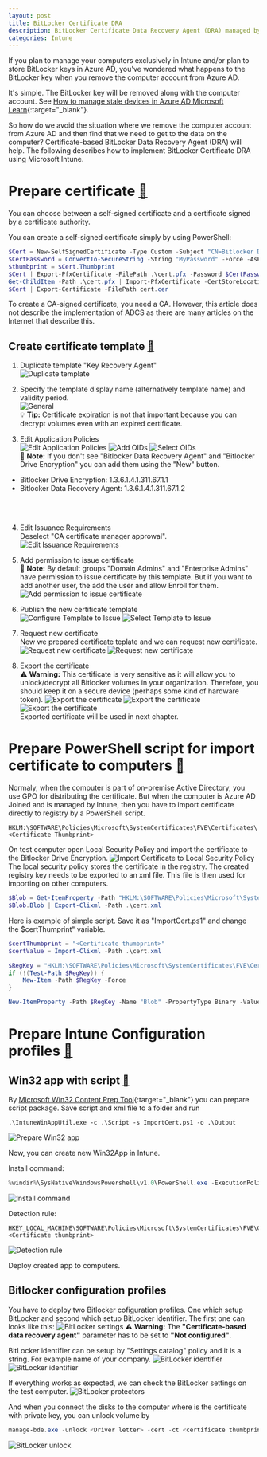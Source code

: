```yaml
---
layout: post
title: BitLocker Certificate DRA
description: BitLocker Certificate Data Recovery Agent (DRA) managed by Microsoft Intune
categories: Intune
---
```

If you plan to manage your computers exclusively in Intune and/or plan to store BitLocker keys in Azure AD, you've wondered what happens to the BitLocker key when you remove the computer account from Azure AD.

It's simple. The BitLocker key will be removed along with the computer account. See [How to manage stale devices in Azure AD Microsoft Learn](https://learn.microsoft.com/en-us/azure/active-directory/devices/manage-stale-devices#plan-the-cleanup-of-your-stale-devices){:target="_blank"}.

So how do we avoid the situation where we remove the computer account from Azure AD and then find that we need to get to the data on the computer?
Certificate-based BitLocker Data Recovery Agent (DRA) will help. The following describes how to implement BitLocker Certificate DRA using Microsoft Intune.

# **Prepare certificate** [:link:](#Prepare-certificate)
You can choose between a self-signed certificate and a certificate signed by a certificate authority.

You can create a self-signed certificate simply by using PowerShell:
```powershell
$Cert = New-SelfSignedCertificate -Type Custom -Subject "CN=Bitlocker DRA" -TextExtension @("2.5.29.37={text}2.23.133.8.3,1.3.6.1.4.1.311.21.6,1.3.6.1.4.1.311.67.1.1,1.3.6.1.4.1.311.67.1.2") -CertStoreLocation "Cert:\CurrentUser\My\" -HashAlgorithm sha512 -KeySpec KeyExchange
$CertPassword = ConvertTo-SecureString -String "MyPassword" -Force -AsPlainText
$thumbprint = $Cert.Thumbprint
$Cert | Export-PfxCertificate -FilePath .\cert.pfx -Password $CertPassword
Get-ChildItem -Path .\cert.pfx | Import-PfxCertificate -CertStoreLocation "Cert:\CurrentUser\My\" -Password $CertPassword 
$Cert | Export-Certificate -FilePath cert.cer
```

To create a CA-signed certificate, you need a CA. However, this article does not describe the implementation of ADCS as there are many articles on the Internet that describe this.

## Create certificate template [:link:](#Create-Certificate-template)
1. Duplicate template "Key Recovery Agent" \
 ![Duplicate template](/assets/img/20230811-BitLockerDRA/1_DuplicateTemplate.png "Duplicate certificate template Key Recovery Agent")

2. Specify the template display name (alternatively template name) and validity period. \
  ![General](/assets/img/20230811-BitLockerDRA/2_Template_General.png "Tab General - set name and period") \
  :bulb: **Tip:** Certificate expiration is not that important because you can decrypt volumes even with an expired certificate.

3. Edit Application Policies \
  ![Edit Application Policies](/assets/img/20230811-BitLockerDRA/3_Template_Extensions.png "Tab Extensions - edit Applicaiton policies")
  ![Add OIDs](/assets/img/20230811-BitLockerDRA/4_Template_Extensions_Edit.png "Tab Extension - Add Application policies")
  ![Select OIDs](/assets/img/20230811-BitLockerDRA/5_Template_Extensions_Edit_Add.png "Tab Extension - Select OIDs") \
  :memo: **Note:** If you don't see "Bitlocker Data Recovery Agent" and "Bitlocker Drive Encryption" you can add them using the "New" button.
  - Bitlocker Drive Encryption: 1.3.6.1.4.1.311.67.1.1
  - Bitlocker Data Recovery Agent: 1.3.6.1.4.1.311.67.1.2
  <br />
  <br />

4. Edit Issuance Requirements \
  Deselect "CA certificate manager approwal".
  ![Edit Issuance Requirements](/assets/img/20230811-BitLockerDRA/6_Template_IssuanceRequirements.png "Tab Isuance Requirements")

5. Add permission to issue certificate \
  :memo: **Note:** By default groups "Domain Admins" and "Enterprise Admins" have permission to issue certificate by this template. But if you want to add another user, the add the user and allow Enroll for them. \
  ![Add permission to issue certificate](/assets/img/20230811-BitLockerDRA/7_Template_Security.png "Tab Security")

6. Publish the new certificate template \
  ![Configure Template to Issue](/assets/img/20230811-BitLockerDRA/9_Template_to_Issue.png "Configure Template to Issue")
  ![Select Template to Issue](/assets/img/20230811-BitLockerDRA/10_Template_to_Issue_Select.png "Select Template to Issue")

7. Request new certificate \
  New we prepared certificate teplate and we can request new certificate. \
  ![Request new certificate](/assets/img/20230811-BitLockerDRA/11_Request_new_cert.png "Request new certificate")
  ![Request new certificate](/assets/img/20230811-BitLockerDRA/12_Request_new_cert.png "Request new certificate") 

8. Export the certificate \
  :warning: **Warning:** This certificate is very sensitive as it will allow you to unlock/decrypt all Bitlocker volumes in your organization. Therefore, you should keep it on a secure device (perhaps some kind of hardware token). 
  ![Export the certificate](/assets/img/20230811-BitLockerDRA/13_Export_Cert.png "Export the certificate")
  ![Export the certificate](/assets/img/20230811-BitLockerDRA/14_Export_Cert.png "Export the certificate")
  ![Export the certificate](/assets/img/20230811-BitLockerDRA/15_Export_Cert.png "Export the certificate") \
  Exported certificate will be used in next chapter.

# **Prepare PowerShell script for import certificate to computers** [:link:](#Prepare-PowerShell-script-for-import-certificate-to-computers)
Normaly, when the computer is part of on-premise Active Directory, you use GPO for distributing the certificate. But when the computer is Azure AD Joined and is managed by Intune, then you have to import certificate directly to registry by a PowerShell script.
```
HKLM:\SOFTWARE\Policies\Microsoft\SystemCertificates\FVE\Certificates\<Certificate Thumbprint>
```
On test computer open Local Security Policy and import the certificate to the Bitlocker Drive Encryption.
![Import Certificate to Local Security Policy](/assets/img/20230811-BitLockerDRA/16_ImportToSecurityPolicies.png "Import Certificate to Local Security Policy")
The local security policy stores the certificate in the registry. The created registry key needs to be exported to an xml file. This file is then used for importing on other computers.
```powershell
$Blob = Get-ItemProperty -Path "HKLM:\SOFTWARE\Policies\Microsoft\SystemCertificates\FVE\Certificates\<Certificate thumbprint>" -Name "Blob"
$Blob.Blob | Export-Clixml -Path .\cert.xml
```

Here is example of simple script. Save it as "ImportCert.ps1" and change the $certThumprint" variable.
```powershell
$certThumbprint = "<Certificate thumbprint>"
$certValue = Import-Clixml -Path .\cert.xml

$RegKey = "HKLM:\SOFTWARE\Policies\Microsoft\SystemCertificates\FVE\Certificates\" + $certThumbprint.
if (!(Test-Path $RegKey)) {
    New-Item -Path $RegKey -Force
}

New-ItemProperty -Path $RegKey -Name "Blob" -PropertyType Binary -Value $certValue -Force
```

# **Prepare Intune Configuration profiles** [:link:](#Prepare-Intune-Configuration-profiles)

## Win32 app with script [:link:](#Win32-app-with-script)
By [Microsoft Win32 Content Prep Tool](https://github.com/Microsoft/Microsoft-Win32-Content-Prep-Tool){:target="_blank"} you can prepare script package.
Save script and xml file to a folder and run
```
.\IntuneWinAppUtil.exe -c .\Script -s ImportCert.ps1 -o .\Output
```
![Prepare Win32 app](/assets/img/20230811-BitLockerDRA/17_Win32App.png "Prepare Win32 app")

Now, you can create new Win32App in Intune.

Install command:
```powershell
%windir%\SysNative\WindowsPowershell\v1.0\PowerShell.exe -ExecutionPolicy Bypass -File ImportCert.ps1
```
![Install command](/assets/img/20230811-BitLockerDRA/18_Win32App_InstallCommand.png "Install command")

Detection rule:
```
HKEY_LOCAL_MACHINE\SOFTWARE\Policies\Microsoft\SystemCertificates\FVE\Certificates\<Certificate thumbprint>
```
![Detection rule](/assets/img/20230811-BitLockerDRA/19_Win32App_DetectionRule.png "Detection rule")

Deploy created app to computers.

## Bitlocker configuration profiles
You have to deploy two Bitlocker cofiguration profiles. One which setup BitLocker and second which setup BitLocker identifier.
The first one can looks like this:
![BitLocker settings](/assets/img/20230811-BitLockerDRA/20_BitLocker_settings.png "BitLocker settings") 
:warning: **Warning:** The **"Certificate-based data recovery agent"** parameter has to be set to **"Not configured"**.

BitLocker identifier can be setup by "Settings catalog" policy and it is a string. For example name of your company.
![BitLocker identifier](/assets/img/20230811-BitLockerDRA/21_BitLocker_identifiers.png "BitLocker identifier")
![BitLocker identifier](/assets/img/20230811-BitLockerDRA/22_BitLocker_identifiers.png "BitLocker identifier")

If everything works as expected, we can check the BitLocker settings on the test computer.
![BitLocker protectors](/assets/img/20230811-BitLockerDRA/23_BitLocker_protectors.png "BitLocker protectors")

And when you connect the disks to the computer where is the certificate with private key, you can unlock volume by 
```powershell
manage-bde.exe -unlock <Driver letter> -cert -ct <certificate thumbprint>
```
![BitLocker unlock](/assets/img/20230811-BitLockerDRA/24_BitLocker_unlock.png "BitLocker unlock")